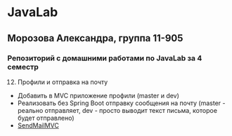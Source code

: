 # JavaLab
## Морозова Александра, группа 11-905 
### Репозиторий с домашними работами по JavaLab за 4 семестр
12. Профили и отправка на почту
* Добавить в MVC приложение профили (master и dev)
* Реализовать без Spring Boot отправку сообщения на почту (master - реально отправляет, dev - просто выводит текст письма, которое будет отправлено)
* [SendMailMVC](https://github.com/realsanya/JavaLab4/tree/master/SendMailMVC)
